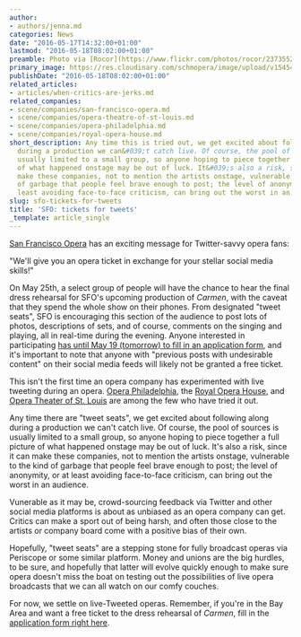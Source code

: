 ```yaml
---
author:
- authors/jenna.md
categories: News
date: "2016-05-17T14:32:00+01:00"
lastmod: "2016-05-18T08:02:00+01:00"
preamble: Photo via [Rocor](https://www.flickr.com/photos/rocor/23735524485) on [Flickr](https://creativecommons.org/licenses/by-nc/2.0/).
primary_image: https://res.cloudinary.com/schmopera/image/upload/v1545409169/media/webhook-uploads/1463494840246/2016-05-18---SFO-Chandelier.jpg.jpg
publishDate: "2016-05-18T08:02:00+01:00"
related_articles:
- articles/when-critics-are-jerks.md
related_companies:
- scene/companies/san-francisco-opera.md
- scene/companies/opera-theatre-of-st-louis.md
- scene/companies/opera-philadelphia.md
- scene/companies/royal-opera-house.md
short_description: Any time this is tried out, we get excited about following along
  during a production we can&#039;t catch live. Of course, the pool of sources is
  usually limited to a small group, so anyone hoping to piece together a full picture
  of what happened onstage may be out of luck. It&#039;s also a risk, since it can
  make these companies, not to mention the artists onstage, vulnerable to the kind
  of garbage that people feel brave enough to post; the level of anonymity, or at
  least avoiding face-to-face criticism, can bring out the worst in an audience.
slug: sfo-tickets-for-tweets
title: 'SFO: tickets for tweets'
_template: article_single
---
```


[San Francisco Opera](/scene/companies/san-francisco-opera/) has an exciting message for Twitter-savvy opera fans:

"We'll give you an opera ticket in exchange for your stellar social media skills!"

On May 25th, a select group of people will have the chance to hear the final dress rehearsal for SFO's upcoming production of *Carmen*, with the caveat that they spend the whole show on their phones. From designated "tweet seats", SFO is encouraging this section of the audience to post lots of photos, descriptions of sets, and of course, comments on the singing and playing, all in real-time during the evening. Anyone interested in participating [has until May 19 (tomorrow) to fill in an application form](https://docs.google.com/forms/d/1gJ1HAUjn97ok373Mqm-ZFLhxvB1G21VL4h_WqGcuy6Q/viewform), and it's important to note that anyone with "previous posts with undesirable content" on their social media feeds will likely not be granted a free ticket.

This isn't the first time an opera company has experimented with live tweeting during an opera. [Opera Philadelphia](/scene/companies/opera-philadelphia/), the [Royal Opera House](/scene/companies/royal-opera-house/), and [Opera Theater of St. Louis](/scene/companies/opera-theater-of-st-louis/) are among the few who have tried it out.

Any time there are "tweet seats", we get excited about following along during a production we can't catch live. Of course, the pool of sources is usually limited to a small group, so anyone hoping to piece together a full picture of what happened onstage may be out of luck. It's also a risk, since it can make these companies, not to mention the artists onstage, vulnerable to the kind of garbage that people feel brave enough to post; the level of anonymity, or at least avoiding face-to-face criticism, can bring out the worst in an audience.

Vunerable as it may be, crowd-sourcing feedback via Twitter and other social media platforms is about as unbiased as an opera company can get. Critics can make a sport out of being harsh, and often those close to the artists or company board come with a positive bias of their own.

Hopefully, "tweet seats" are a stepping stone for fully broadcast operas via Periscope or some similar platform. Money and unions are the big hurdles, to be sure, and hopefully that latter will evolve quickly enough to make sure opera doesn't miss the boat on testing out the possibilities of live opera broadcasts that we can all watch on our comfy couches.

For now, we settle on live-Tweeted operas. Remember, if you're in the Bay Area and want a free ticket to the dress rehearsal of *Carmen*, fill in the [application form right here](https://docs.google.com/forms/d/1gJ1HAUjn97ok373Mqm-ZFLhxvB1G21VL4h_WqGcuy6Q/viewform).
